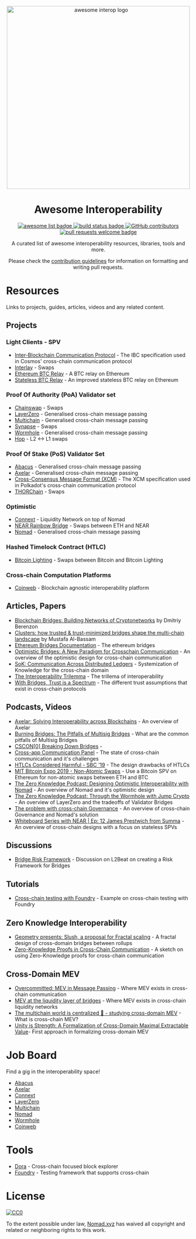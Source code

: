 <div align="center">
  <img alt="awesome interop logo" src="./assets/cover.jpg" width="500">
  <h1 align="center">Awesome Interoperability</h1>
  <p align="center">
    <a href="https://github.com/sindresorhus/awesome">
      <img alt="awesome list badge" src="https://cdn.rawgit.com/sindresorhus/awesome/d7305f38d29fed78fa85652e3a63e154dd8e8829/media/badge.svg">
    </a>
    <a href="#buildstatus">
      <img alt="build status badge" src="https://github.com/nomad-xyz/awesome-interoperability/workflows/Build/badge.svg">
    </a>
    <a href="https://github.com/nomad-xyz/awesome-interoperability/graphs/contributors">
      <img alt="GitHub contributors" src="https://img.shields.io/github/contributors/nomad-xyz/awesome-interoperability">
    </a>
    <a href="http://makeapullrequest.com">
      <img alt="pull requests welcome badge" src="https://img.shields.io/badge/PRs-welcome-brightgreen.svg?style=flat">
    </a>
  </p>

  <p align="center">A curated list of awesome interoperability resources, libraries, tools and more.</p>
  <p align="center">Please check the <a href="CONTRIBUTING.md">contribution guidelines</a> for information on formatting and writing pull requests.</p>

</div>

# Resources

Links to projects, guides, articles, videos and any related content.

## Projects

### Light Clients - SPV

- [Inter-Blockchain Communication Protocol](https://tutorials.cosmos.network/academy/4-ibc/what-is-ibc.html) - The IBC specification used in Cosmos' cross-chain communication protocol
- [Interlay](https://docs.interlay.io/#/) - Swaps
- [Ethereum BTC Relay](https://github.com/ethereum/btcrelay) - A BTC relay on Ethereum
- [Stateless BTC Relay](https://github.com/summa-tx/relays) - An improved stateless BTC relay on Ethereum

### Proof Of Authority (PoA) Validator set

- [Chainswap](https://docs.chainswap.com/) - Swaps
- [LayerZero](https://layerzero.gitbook.io/docs/) - Generalised cross-chain message passing
- [Multichain](https://docs.multichain.org/getting-started/introduction) - Generalised cross-chain message passing
- [Synapse](https://docs.synapseprotocol.com/) - Swaps
- [Wormhole](https://book.wormholenetwork.com/) - Generalised cross-chain message passing
- [Hop](https://docs.hop.exchange/) - L2 <-> L1 swaps

### Proof Of Stake (PoS) Validator Set

- [Abacus](https://docs.useabacus.network/abacus-docs/introduction/what-is-abacus) - Generalised cross-chain message passing
- [Axelar](https://docs.axelar.dev/) - Generalised cross-chain message passing
- [Cross-Consensus Message Format (XCM)](https://wiki.polkadot.network/docs/learn-crosschain) - The XCM specification used in Polkadot's cross-chain communication protocol
- [THORChain](https://thorchain.org/document-library) - Swaps

### Optimistic

- [Connext](https://docs.connext.network/) - Liquidity Network on top of Nomad
- [NEAR Rainbow Bridge](https://near.org/bridge/) - Swaps between ETH and NEAR
- [Nomad](https://docs.nomad.xyz/) - Generalised cross-chain message passing

### Hashed Timelock Contract (HTLC)

- [Bitcoin Lighting](https://docs.lightning.engineering/the-lightning-network/overview) - Swaps between Bitcoin and Bitcoin Lighting

### Cross-chain Computation Platforms

- [Coinweb](https://coinweb.io) - Blockchain agnostic interoperability platform

## Articles, Papers

- [Blockchain Bridges: Building Networks of Cryptonetworks](https://medium.com/1kxnetwork/blockchain-bridges-5db6afac44f8) by Dmitriy Berenzon
- [Clusters: how trusted & trust-minimized bridges shape the multi-chain landscape](https://blog.celestia.org/clusters/) by Mustafa Al-Bassam
- [Ethereum Bridges Documentation](https://ethereum.org/en/developers/docs/bridges/) - The ethereum bridges
- [Optimistic Bridges: A New Paradigm for Crosschain Communication](https://blog.connext.network/optimistic-bridges-fb800dc7b0e0) - An overview of the optimistic design for cross-chain communication
- [SoK: Communication Across Distributed Ledgers](https://eprint.iacr.org/2019/1128) - Systemization of Knowledge for the cross-chain domain
- [The Interoperability Trilemma](https://blog.connext.network/the-interoperability-trilemma-657c2cf69f17) - The trillema of interoperability
- [With Bridges, Trust is a Spectrum](https://blog.li.fi/li-fi-with-bridges-trust-is-a-spectrum-354cd5a1a6d8) - The different trust assumptions that exist in cross-chain protocols

## Podcasts, Videos

- [Axelar: Solving Interoperability across Blockchains](https://www.youtube.com/watch?v=m2RF_yWE6xo) - An overview of Axelar
- [Burning Bridges: The Pitfalls of Multisig Bridges](https://www.youtube.com/watch?v=0L9G1zKjpqA) - What are the common pitfalls of Multisig Bridges
- [CSCON[0] Breaking Down Bridges](https://www.youtube.com/watch?v=b0mC-ZqN8Oo) -
- [Cross-app Communication Panel](https://youtube.com/watch?v=EYzYAokCVgM) - The state of cross-chain communication and it's challenges
- [HTLCs Considered Harmful - SBC '19](https://www.youtube.com/watch?v=qUAyW4pdooA&t=1244s) - The design drawbacks of HTLCs
- [MIT Bitcoin Expo 2019 - Non-Atomic Swaps](https://www.youtube.com/watch?v=njGSFAOz7F8) - Use a Bitcoin SPV on Ethereum for non-atomic swaps between ETH and BTC
- [The Zero Knowledge Podcast: Designing Optimistic Interoperability with Nomad](https://www.youtube.com/watch?v=jBGVy2uVy2U) - An overview of Nomad and it's optimistic design
- [The Zero Knowledge Podcast: Through the Wormhole with Jump Crypto](https://www.youtube.com/watch?v=N-gayIFspno) - An overview of LayerZero and the tradeoffs of Validator Bridges
- [The problem with cross-chain Governance](https://www.youtube.com/watch?v=MmMpB6PxXrs&t) - An overview of cross-chain Governance and Nomad's solution
- [Whiteboard Series with NEAR | Ep: 12 James Prestwich from Summa](https://www.youtube.com/watch?v=0kaFloM9Qx4) - An overview of cross-chain designs with a focus on stateless SPVs

## Discussions

- [Bridge Risk Framework](https://gov.l2beat.com/t/l2bridge-risk-framework/31) - Discussion on L2Beat on creating a Risk Framework for Bridges

## Tutorials

- [Cross-chain testing with Foundry](https://twitter.com/hexonaut/status/1545845549328465932) - Example on cross-chain testing with Foundry

## Zero Knowledge Interoperability

- [Geometry presents: Slush, a proposal for Fractal scaling](https://hackmd.io/@kalmanlajko/rkgg9GLG5) - A fractal design of cross-domain bridges between rollups
- [Zero-Knowledge Proofs in Cross-Chain Communication](https://www.youtube.com/watch?v=6HftDh9mk-8) - A sketch on using Zero-Knowledge proofs for cross-chain communication

## Cross-Domain MEV

- [Overcommitted: MEV in Message Passing](https://www.youtube.com/watch?v=jCKumKWtYVQ) - Where MEV exists in cross-chain communication
- [MEV at the liquidity layer of bridges](https://www.youtube.com/watch?v=F_zi9oToHtU) - Where MEV exists in cross-chain liquidity networks
- [The multichain world is centralized 🙁 - studying cross-domain MEV](https://www.youtube.com/watch?v=dv5-Lzntv5M) - What is cross-chain MEV?
- [Unity is Strength: A Formalization of Cross-Domain Maximal Extractable Value](https://arxiv.org/abs/2112.01472)- First approach in formalizing cross-domain MEV

# Job Board

Find a gig in the interoperability space!

- [Abacus](https://jobs.lever.co/Abacus/)
- [Axelar](https://axelar.network/careers)
- [Connext](https://jobs.connext.network/Connext-Job-Board-d89dc91421794b47ab4a2356495a2a9c)
- [LayerZero](https://boards.greenhouse.io/layerzerolabs)
- [Multichain](https://docs.multichain.org/getting-started/careers)
- [Nomad](https://boards.greenhouse.io/nomad)
- [Wormhole](https://boards.greenhouse.io/wormhole)
- [Coinweb](https://coinweb.io/jobs)

# Tools

- [Dora](https://www.ondora.xyz/) - Cross-chain focused block explorer
- [Foundry](https://getfoundry.sh) - Testing framework that supports cross-chain

# License

[![CC0](https://mirrors.creativecommons.org/presskit/buttons/88x31/svg/cc-zero.svg)](https://creativecommons.org/publicdomain/zero/1.0/)

To the extent possible under law, [Nomad.xyz](https://github.com/nomad-xyz) has waived all copyright and related or neighboring rights to this work.
